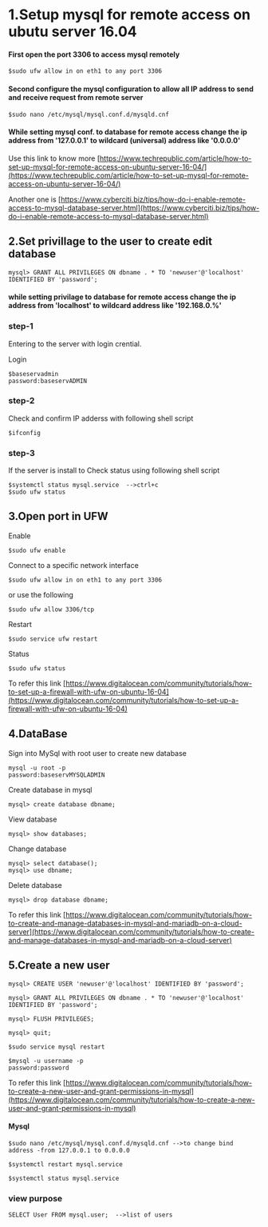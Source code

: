 # 1.Setup mysql for remote access on ubutu server 16.04

#### First open the port 3306 to access mysql remotely

```
$sudo ufw allow in on eth1 to any port 3306
```

#### Second configure the mysql configuration to allow all IP address to send and receive request from remote server

```
$sudo nano /etc/mysql/mysql.conf.d/mysqld.cnf
```

#### While setting mysql conf. to database for remote access change the ip address from '127.0.0.1' to wildcard \(universal\) address like '0.0.0.0'

Use this link to know more  [https://www.techrepublic.com/article/how-to-set-up-mysql-for-remote-access-on-ubuntu-server-16-04/](https://www.techrepublic.com/article/how-to-set-up-mysql-for-remote-access-on-ubuntu-server-16-04/)

Another one is [https://www.cyberciti.biz/tips/how-do-i-enable-remote-access-to-mysql-database-server.html](https://www.cyberciti.biz/tips/how-do-i-enable-remote-access-to-mysql-database-server.html)

## 2.Set privillage to the user to create edit database

```
mysql> GRANT ALL PRIVILEGES ON dbname . * TO 'newuser'@'localhost' IDENTIFIED BY 'password';
```

#### while setting privilage to database for remote access change the ip address from 'localhost' to wildcard address like '192.168.0.%'

### step-1

Entering to the server with login crential.

Login

```
$baseservadmin
password:baseservADMIN
```

### step-2

Check and confirm IP adderss with following shell script

```
$ifconfig
```

### step-3

If the server is install to Check status using following shell script

```
$systemctl status mysql.service  -->ctrl+c
$sudo ufw status
```

## 3.Open port in **UFW**

Enable

```
$sudo ufw enable
```

Connect to a specific network interface

```
$sudo ufw allow in on eth1 to any port 3306
```

or use the following

```
$sudo ufw allow 3306/tcp
```

Restart

```
$sudo service ufw restart
```

Status

```
$sudo ufw status
```

To refer this link [https://www.digitalocean.com/community/tutorials/how-to-set-up-a-firewall-with-ufw-on-ubuntu-16-04](https://www.digitalocean.com/community/tutorials/how-to-set-up-a-firewall-with-ufw-on-ubuntu-16-04)

## 4.**DataBase**

Sign into MySql with root user to create new database

```
mysql -u root -p
password:baseservMYSQLADMIN
```

Create database in mysql

```
mysql> create database dbname;
```

View database

```
mysql> show databases;
```

Change database

```
mysql> select database();
mysql> use dbname;
```

Delete database

```
mysql> drop database dbname;
```

To refer this link [https://www.digitalocean.com/community/tutorials/how-to-create-and-manage-databases-in-mysql-and-mariadb-on-a-cloud-server](https://www.digitalocean.com/community/tutorials/how-to-create-and-manage-databases-in-mysql-and-mariadb-on-a-cloud-server)

## 5.**Create a new user**

```
mysql> CREATE USER 'newuser'@'localhost' IDENTIFIED BY 'password';
```

```
mysql> GRANT ALL PRIVILEGES ON dbname . * TO 'newuser'@'localhost' IDENTIFIED BY 'password';
```

```
mysql> FLUSH PRIVILEGES;
```

```
mysql> quit;

$sudo service mysql restart
```

```
$mysql -u username -p
password:password
```

To refer this link [https://www.digitalocean.com/community/tutorials/how-to-create-a-new-user-and-grant-permissions-in-mysql](https://www.digitalocean.com/community/tutorials/how-to-create-a-new-user-and-grant-permissions-in-mysql)

#### Mysql

```
$sudo nano /etc/mysql/mysql.conf.d/mysqld.cnf -->to change bind address -from 127.0.0.1 to 0.0.0.0
```

```
$systemctl restart mysql.service
```

```
$systemctl status mysql.service
```

### view purpose

```
SELECT User FROM mysql.user;  -->list of users
```
